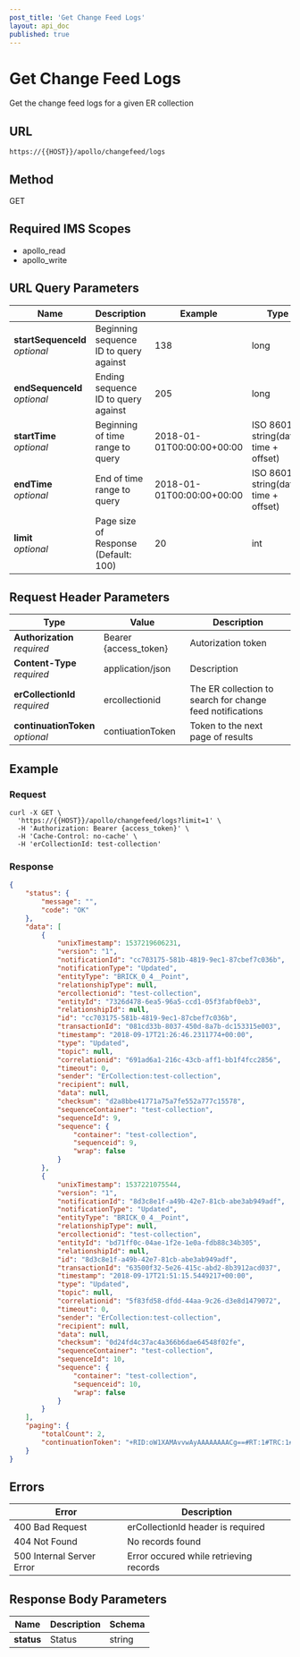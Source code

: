 ```yaml
---
post_title: 'Get Change Feed Logs'
layout: api_doc
published: true
---
```

# Get Change Feed Logs

Get the change feed logs for a given ER collection

## URL

`https://{{HOST}}/apollo/changefeed/logs`

## Method

<div class="get">GET</div>

## Required IMS Scopes

* apollo_read
* apollo_write

## URL Query Parameters

|Name|Description|Example|Type|
|---|---|---|---|
|**startSequenceId** <br>*optional*|Beginning sequence ID to query against|138|long|
|**endSequenceId** <br>*optional*|Ending sequence ID to query against|205|long|
|**startTime** <br>*optional*| Beginning of time range to query|2018-01-01T00:00:00+00:00|ISO 8601 string(date-time + offset)|
|**endTime** <br>*optional*| End of time range to query|2018-01-01T00:00:00+00:00|ISO 8601 string(date-time + offset)|
|**limit** <br>*optional*| Page size of Response (Default: 100)|20|int|

## Request Header Parameters

|Type|Value|Description|
|---|---|---|
|**Authorization** <br>*required*|Bearer {access_token}|Autorization token|
|**Content-Type** <br>*required*|application/json|Description|
|**erCollectionId** <br>*required*|ercollectionid|The ER collection to search for change feed notifications|
|**continuationToken** <br>*optional*| contiuationToken |Token to the next page of results|

 
## Example

### Request

```shell
curl -X GET \
  'https://{{HOST}}/apollo/changefeed/logs?limit=1' \
  -H 'Authorization: Bearer {access_token}' \
  -H 'Cache-Control: no-cache' \
  -H 'erCollectionId: test-collection'
```

### Response

```json
{
    "status": {
        "message": "",
        "code": "OK"
    },
    "data": [
        {
            "unixTimestamp": 1537219606231,
            "version": "1",
            "notificationId": "cc703175-581b-4819-9ec1-87cbef7c036b",
            "notificationType": "Updated",
            "entityType": "BRICK_0_4__Point",
            "relationshipType": null,
            "ercollectionid": "test-collection",
            "entityId": "7326d478-6ea5-96a5-ccd1-05f3fabf0eb3",
            "relationshipId": null,
            "id": "cc703175-581b-4819-9ec1-87cbef7c036b",
            "transactionId": "081cd33b-8037-450d-8a7b-dc153315e003",
            "timestamp": "2018-09-17T21:26:46.2311774+00:00",
            "type": "Updated",
            "topic": null,
            "correlationid": "691ad6a1-216c-43cb-aff1-bb1f4fcc2856",
            "timeout": 0,
            "sender": "ErCollection:test-collection",
            "recipient": null,
            "data": null,
            "checksum": "d2a8bbe41771a75a7fe552a777c15578",
            "sequenceContainer": "test-collection",
            "sequenceId": 9,
            "sequence": {
                "container": "test-collection",
                "sequenceid": 9,
                "wrap": false
            }
        },
        {
            "unixTimestamp": 1537221075544,
            "version": "1",
            "notificationId": "8d3c8e1f-a49b-42e7-81cb-abe3ab949adf",
            "notificationType": "Updated",
            "entityType": "BRICK_0_4__Point",
            "relationshipType": null,
            "ercollectionid": "test-collection",
            "entityId": "bd71ff0c-04ae-1f2e-1e0a-fdb88c34b305",
            "relationshipId": null,
            "id": "8d3c8e1f-a49b-42e7-81cb-abe3ab949adf",
            "transactionId": "63500f32-5e26-415c-abd2-8b3912acd037",
            "timestamp": "2018-09-17T21:51:15.5449217+00:00",
            "type": "Updated",
            "topic": null,
            "correlationid": "5f83fd58-dfdd-44aa-9c26-d3e8d1479072",
            "timeout": 0,
            "sender": "ErCollection:test-collection",
            "recipient": null,
            "data": null,
            "checksum": "0d24fd4c37ac4a366b6dae64548f02fe",
            "sequenceContainer": "test-collection",
            "sequenceId": 10,
            "sequence": {
                "container": "test-collection",
                "sequenceid": 10,
                "wrap": false
            }
        }
    ],
    "paging": {
        "totalCount": 2,
        "continuationToken": "+RID:oW1XAMAvvwAyAAAAAAAACg==#RT:1#TRC:1#FPC:ATIAAAAAAAAKMgAAAAAAAAo="
    }
}
```

## Errors

|Error|Description|
|---|---|
|400 Bad Request|erCollectionId header is required|
|404 Not Found|No records found|
|500 Internal Server Error|Error occured while retrieving records|

## Response Body Parameters

|Name|Description|Schema|
|---|---|---|
| **status**|Status|string|

